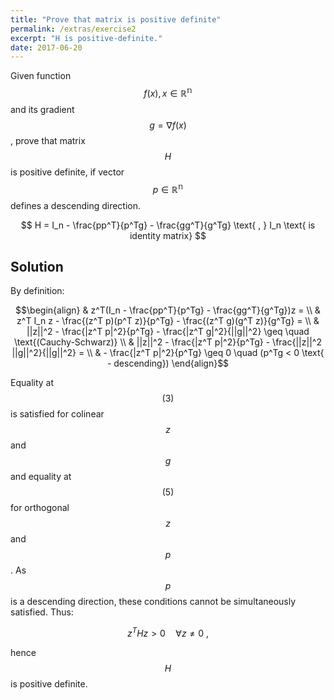 ```yaml
---
title: "Prove that matrix is positive definite"
permalink: /extras/exercise2
excerpt: "H is positive-definite."
date: 2017-06-20
---
```


Given function $$f(x), x \in \mathbb{R^n}$$ and its gradient $$g = \nabla f(x)$$,
prove that matrix $$H$$ is positive definite, if vector $$p \in \mathbb{R^n}$$
defines a descending direction.

$$
H = I_n - \frac{pp^T}{p^Tg} - \frac{gg^T}{g^Tg} \text{ , } I_n \text{ is identity
matrix}
$$

## Solution

By definition:

$$\begin{align}
& z^T(I_n - \frac{pp^T}{p^Tg} - \frac{gg^T}{g^Tg})z = \\
& z^T I_n z - \frac{(z^T p)(p^T z)}{p^Tg} - \frac{(z^T g)(g^T z)}{g^Tg} = \\
& ||z||^2 - \frac{|z^T p|^2}{p^Tg} - \frac{|z^T g|^2}{||g||^2} \geq
\quad \text{(Cauchy-Schwarz)} \\
& ||z||^2 - \frac{|z^T p|^2}{p^Tg} - \frac{||z||^2 ||g||^2}{||g||^2} = \\
& - \frac{|z^T p|^2}{p^Tg} \geq 0 \quad (p^Tg < 0 \text{ - descending})
\end{align}$$

Equality at $$(3)$$ is satisfied for colinear $$z$$ and $$g$$ and equality at $$(5)$$
for orthogonal $$z$$ and $$p$$. As $$p$$ is a descending direction, these conditions
cannot be simultaneously satisfied. Thus:

$$
z^THz > 0 \quad \forall z \neq 0 \text{ ,}
$$

hence $$H$$ is positive definite.
